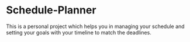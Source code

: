 # Schedule-Planner

This is a personal project which helps you in managing your schedule and setting your goals with your timeline to match the deadlines.

